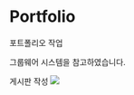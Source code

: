 # Portfolio
포트폴리오 작업

그룹웨어 시스템을 참고하였습니다.

게시판 작성
<img src="https://img.shields.io/badge/쓰고자하는_텍스트-컬러코드?style=flat-square&logo=simpleicons에서_ㅇㅇ&logoColor=white"/></a>
